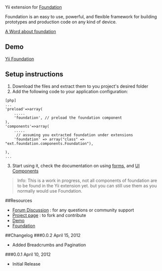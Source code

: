 Yii extension for [Foundation](http://foundation.zurb.com/ "Foundation")

Foundation is an easy to use, powerful, and flexible framework for building prototypes and production code on any kind of device.

[A Word about foundation](http://www.alistapart.com/articles/dive-into-responsive-prototyping-with-foundation/ "A List Apart")

## Demo
[Yii Foundation](http://foundation.oakwebdev.com/ "Yii Foundation")

## Setup instructions

1. Download the files and extract them to you project's desired folder
2. Add the following code to your application configuration:
~~~
[php]
...
'preload'=>array(
    .....
    'foundation', // preload the foundation component
),
'components'=>array(
    .....
     // assuming you extracted foundation under extensions
    'foundation' => array("class" => "ext.foundation.components.Foundation"),
    
),
...
~~~
3. Start using it, check the documentation on using [forms](http://foundation.oakwebdev.com/index.php?r=site/forms "forms"), and [UI Components](http://foundation.oakwebdev.com/index.php?r=site/ui "UI Components")

> Info: This is a work in progress, not all components of foundation are to be found in the Yii extension yet. but you can still use them as you normally would use Foundation.

##Resources
 * [Forum Discussion](http://www.yiiframework.com/forum/index.php/topic/30716-extension-foundation/ "Forum Discussion") : for any questions or community support
 * [Project page](https://github.com/Asgaroth/foundation "Project page") : to fork and contribute
 * [Demo](http://foundation.oakwebdev.com/ "Demo")
 * [Foundation](http://foundation.zurb.com/ "Foundation")

##Changelog
###0.0.2 April 15, 2012
 
 - Added Breadcrumbs and Pagination

###0.0.1 April 10, 2012

 - Initial Release




